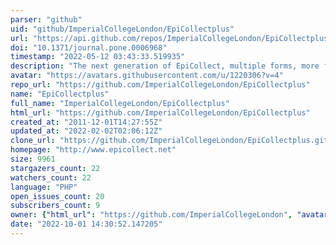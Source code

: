 ```yaml
---
parser: "github"
uid: "github/ImperialCollegeLondon/EpiCollectplus"
url: "https://api.github.com/repos/ImperialCollegeLondon/EpiCollectplus"
doi: "10.1371/journal.pone.0006968"
timestamp: "2022-05-12 03:43:33.519935"
description: "The next generation of EpiCollect, multiple forms, more fields and more control. We recommend using Apache 2.2 or later, PHP 5.3 or later and MySQL 5.5 or later."
avatar: "https://avatars.githubusercontent.com/u/1220306?v=4"
repo_url: "https://github.com/ImperialCollegeLondon/EpiCollectplus"
name: "EpiCollectplus"
full_name: "ImperialCollegeLondon/EpiCollectplus"
html_url: "https://github.com/ImperialCollegeLondon/EpiCollectplus"
created_at: "2011-12-01T14:27:55Z"
updated_at: "2022-02-02T02:06:12Z"
clone_url: "https://github.com/ImperialCollegeLondon/EpiCollectplus.git"
homepage: "http://www.epicollect.net"
size: 9961
stargazers_count: 22
watchers_count: 22
language: "PHP"
open_issues_count: 20
subscribers_count: 9
owner: {"html_url": "https://github.com/ImperialCollegeLondon", "avatar_url": "https://avatars.githubusercontent.com/u/1220306?v=4", "login": "ImperialCollegeLondon", "type": "Organization"}
date: "2022-10-01 14:30:52.147205"
---
```

